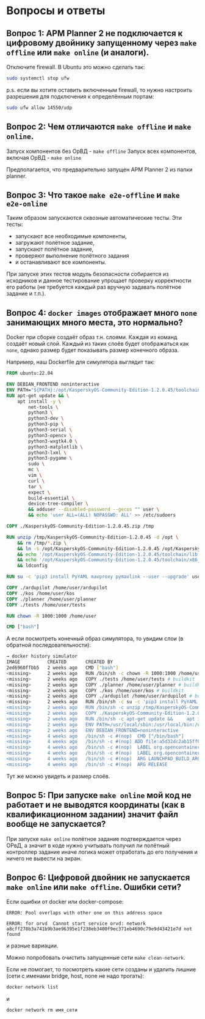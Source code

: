 # Вопросы и ответы

## Вопрос 1: APM Planner 2 не подключается к цифровому двойнику запущенному через `make offline` или `make online` (и аналоги).

Отключите firewall. В Ubuntu это можно сделать так:

```bash
sudo systemctl stop ufw
```

p.s. если вы хотите оставить включенным firewall, то нужно настроить разрешения для подключения к определённым портам:

```bash
sudo ufw allow 14550/udp
```

## Вопрос 2: Чем отличаются `make offline` и `make online`.

Запуск компонентов без ОрВД - `make offline`
Запуск всех компонентов, включая ОрВД - `make online`

Предполагается, что предварительно запущен APM Planner 2 из папки planner.

## Вопрос 3: Что такое `make e2e-offline` и `make e2e-online`

Таким образом запускаются сквозные автоматические тесты.
Эти тесты:

- запускают все необходимые компоненты,
- загружают полётное задание,
- запускают полётное задание,
- проверяют выполнение полётного задания
- и останавливают все компоненты.

При запуске этих тестов модуль безопасности собирается из исходников и данное тестирование упрощает проверку корректности его работы (не требуется каждый раз вручную задавать полётное задание и т.п.).

## Вопрос 4: `docker images` отображает много `none` занимающих много места, это нормально?

Docker при сборке создаёт образ т.н. слоями. Каждая из команд создаёт новый слой. Каждый из таких слоёв будет отображаться как `none`, однако размер будет показывать размер конечного образа.

Например, наш Dockerfile для симулятора выглядит так:

```Dockerfile
FROM ubuntu:22.04

ENV DEBIAN_FRONTEND noninteractive
ENV PATH="${PATH}:/opt/KasperskyOS-Community-Edition-1.2.0.45/toolchain/bin:/home/user/.local/bin"
RUN apt-get update && \
    apt install -y \
        net-tools \
        python3 \
        python3-dev \
        python3-pip \
        python3-serial \
        python3-opencv \
        python3-wxgtk4.0 \
        python3-matplotlib \
        python3-lxml \
        python3-pygame \
        sudo \
        mc \
        vim \
        curl \
        tar \
        expect \
        build-essential \
        device-tree-compiler \
        && adduser --disabled-password --gecos "" user \
        && echo 'user ALL=(ALL) NOPASSWD: ALL' >> /etc/sudoers

COPY ./KasperskyOS-Community-Edition-1.2.0.45.zip /tmp

RUN unzip /tmp/KasperskyOS-Community-Edition-1.2.0.45 -d /opt \
    && rm /tmp/*.zip \
    && ln -s /opt/KasperskyOS-Community-Edition-1.2.0.45 /opt/KasperskyOS-Local-Edition \
    && echo '/opt/KasperskyOS-Community-Edition-1.2.0.45/toolchain/lib' >> /etc/ld.so.conf.d/KasperskyOS.conf \
    && echo '/opt/KasperskyOS-Community-Edition-1.2.0.45/toolchain/x86_64-pc-linux-gnu/aarch64-kos/lib/' >> /etc/ld.so.conf.d/KasperskyOS.conf \
    && ldconfig

RUN su -c 'pip3 install PyYAML mavproxy pymavlink --user --upgrade' user

COPY ./ardupilot /home/user/ardupilot
COPY ./kos /home/user/kos
COPY ./planner /home/user/planner
COPY ./tests /home/user/tests

RUN chown -R 1000:1000 /home/user

CMD ["bash"]
```

А если посмотреть конечный образ симулятора, то увидим слои (в обратной последовательности):

```bash
→ docker history simulator
IMAGE          CREATED       CREATED BY                                      SIZE      COMMENT
2ed6960ffbb5   2 weeks ago   CMD ["bash"]                                    0B        buildkit.dockerfile.v0
<missing>      2 weeks ago   RUN /bin/sh -c chown -R 1000:1000 /home/user…   400MB     buildkit.dockerfile.v0
<missing>      2 weeks ago   COPY ./tests /home/user/tests # buildkit        7.54kB    buildkit.dockerfile.v0
<missing>      2 weeks ago   COPY ./planner /home/user/planner # buildkit    55.6MB    buildkit.dockerfile.v0
<missing>      2 weeks ago   COPY ./kos /home/user/kos # buildkit            178kB     buildkit.dockerfile.v0
<missing>      2 weeks ago   COPY ./ardupilot /home/user/ardupilot # buil…   166MB     buildkit.dockerfile.v0
<missing>      2 weeks ago   RUN /bin/sh -c su -c 'pip3 install PyYAML ma…   179MB     buildkit.dockerfile.v0
<missing>      2 weeks ago   RUN /bin/sh -c unzip /tmp/KasperskyOS-Commun…   1.89GB    buildkit.dockerfile.v0
<missing>      2 weeks ago   COPY ./KasperskyOS-Community-Edition-1.2.0.4…   511MB     buildkit.dockerfile.v0
<missing>      2 weeks ago   RUN /bin/sh -c apt-get update &&     apt ins…   1.83GB    buildkit.dockerfile.v0
<missing>      2 weeks ago   ENV PATH=/usr/local/sbin:/usr/local/bin:/usr…   0B        buildkit.dockerfile.v0
<missing>      2 weeks ago   ENV DEBIAN_FRONTEND=noninteractive              0B        buildkit.dockerfile.v0
<missing>      4 weeks ago   /bin/sh -c #(nop)  CMD ["/bin/bash"]            0B        
<missing>      4 weeks ago   /bin/sh -c #(nop) ADD file:a5d32dc2ab15ff0d7…   77.9MB    
<missing>      4 weeks ago   /bin/sh -c #(nop)  LABEL org.opencontainers.…   0B        
<missing>      4 weeks ago   /bin/sh -c #(nop)  LABEL org.opencontainers.…   0B        
<missing>      4 weeks ago   /bin/sh -c #(nop)  ARG LAUNCHPAD_BUILD_ARCH     0B        
<missing>      4 weeks ago   /bin/sh -c #(nop)  ARG RELEASE                  0B        
```

Тут же можно увидеть и размер слоёв.

## Вопрос 5: При запуске `make online` мой код не работает и не выводятся координаты (как в квалификационном задании) значит файл вообще не запускается?

При запуске `make online` полётное задание подтверждается через ОРвД, а значит в коде нужно учитывать получил ли полётный контроллер задание иначе логика может отработать до его получения и ничего не вывести на экран.

## Вопрос 6: Цифровой двойник не запускается `make online` или `make offline`. Ошибки сети?

Если ошибки от docker или docker-compose:

```text
ERROR: Pool overlaps with other one on this address space
```

```text
ERROR: for orvd  Cannot start service orvd: network a8cff278b3a741b9b3ae96395e1f238eb3400f9ec371eb4690c79e9d43421e7d not found
```

и разные вариации.

Можно попробовать очистить запущенные сети `make clean-network`.

Если не помогает, то посмотреть какие сети созданы и удалить лишние (сети с именами bridge, host, none не надо трогать):

```bash
docker network list
```

и

```bash
docker network rm имя_сети
```
